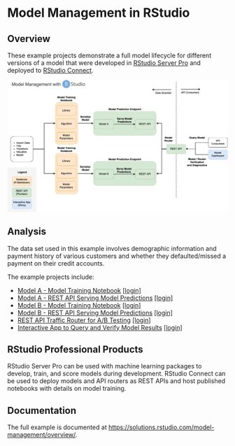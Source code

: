 # Model Management in RStudio

## Overview

These example projects demonstrate a full model lifecycle for different versions
of a model that were developed in [RStudio Server
Pro](https://www.rstudio.com/products/rstudio-server-pro/) and deployed to
[RStudio Connect](https://www.rstudio.com/products/connect/).

![Model Management with RStudio](images/model-management-pipeline.png)

## Analysis

The data set used in this example involves demographic information and payment
history of various customers and whether they defaulted/missed a payment on
their credit accounts.

The example projects include:

* [Model A - Model Training Notebook](https://colorado.rstudio.com/rsc/model-management/model-a-train/) [[login]](https://colorado.rstudio.com/rsc/connect/#/apps/2378)
* [Model A - REST API Serving Model Predictions](https://colorado.rstudio.com/rsc/model-management/model-a-predict/) [[login]](https://colorado.rstudio.com/rsc/connect/#/apps/2379)
* [Model B - Model Training Notebook](https://colorado.rstudio.com/rsc/model-management/model-b-train/) [[login]](https://colorado.rstudio.com/rsc/connect/#/apps/2380)
* [Model B - REST API Serving Model Predictions](https://colorado.rstudio.com/rsc/model-management/model-b-predict/) [[login]](https://colorado.rstudio.com/rsc/connect/#/apps/2381)
* [REST API Traffic Router for A/B Testing](https://colorado.rstudio.com/rsc/model-management/model-router/) [[login]](https://colorado.rstudio.com/rsc/connect/#/apps/2410)
* [Interactive App to Query and Verify Model Results](https://colorado.rstudio.com/rsc/model-management/model-dashboard/) [[login]](https://colorado.rstudio.com/rsc/connect/#/apps/2411)

## RStudio Professional Products

RStudio Server Pro can be used with machine learning packages to develop, train,
and score models during development. RStudio Connect can be used to deploy
models and API routers as REST APIs and host published notebooks with details on
model training.

## Documentation

The full example is documented at
https://solutions.rstudio.com/model-management/overview/.
